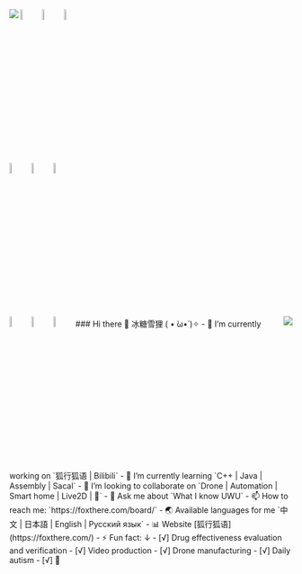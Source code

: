 <!--
**NekoSilverFox/NekoSilverfox** is a ✨ _special_ ✨ repository because its `README.md` (this file) appears on your GitHub profile.

Here are some ideas to get you started:

- 🔭 I’m currently working on ...
- 🌱 I’m currently learning ...
- 👯 I’m looking to collaborate on ...
- 🤔 I’m looking for help with ...
- 💬 Ask me about ...
- 📫 How to reach me: ...
- 😄 Pronouns: ...
- ⚡ Fun fact: ...
-->
<!-- ### Languages and Tools: -->

<img align="left" src="https://github-readme-stats.vercel.app/api?username=NekoSilverfox&show_icons=true"/>
  <!-- Your languages and tools. Be careful with the alignment. 
  You can use this sites to get logos: https://www.vectorlogo.zone or https://simpleicons.org/
  超棒的取色网站：https://htmlcolorcodes.com/zh/
  -->
  <code><img width="7%" fill="F92377" src="https://raw.githubusercontent.com/NekoSilverFox/NekoSilverfox/master/icons/cplusplus.svg"></code>
  <code><img width="7%" fill="643739" src="https://github.com/NekoSilverFox/NekoSilverfox/raw/master/icons/java.svg"></code>
  <code><img width="7%" fill="49EE78" src="https://github.com/NekoSilverFox/NekoSilverfox/raw/master/icons/python.svg"></code>
<br />
  <code><img width="7%" fill="FF5D2D" src="https://github.com/NekoSilverFox/NekoSilverfox/raw/master/icons/linux.svg"></code>
  <code><img width="7%" fill="F99B23" src="https://github.com/NekoSilverFox/NekoSilverfox/raw/master/icons/ubuntu.svg"></code>
  <code><img width="7%" fill="C2F923" src="https://github.com/NekoSilverFox/NekoSilverfox/raw/master/icons/centos.svg"></code>
<br />
  <code><img width="7%" fill="F92323" src="https://github.com/NekoSilverFox/NekoSilverfox/raw/master/icons/github.svg"></code>
  <code><img width="7%" fill="23A1F9" src="https://github.com/NekoSilverFox/NekoSilverfox/raw/master/icons/nextcloud.svg"></code>
  <code><img width="7%" fill="23F9EC" src="https://github.com/NekoSilverFox/NekoSilverfox/raw/master/icons/furrynetwork.svg"></code>
  
  
<img align="right" src="https://github-readme-stats.vercel.app/api/top-langs/?username=NekoSilverfox&layout=compact"/>
  ### Hi there 🐾 冰糖雪狸 ( • ̀ω•́ )✧  
- 🔭 I’m currently working on `狐行狐语 | Bilibili`  
- 🌱 I’m currently learning `C++ | Java | Assembly | Sacal`  
- 👀 I’m looking to collaborate on `Drone | Automation | Smart home | Live2D | 🐾`  
- 💬 Ask me about `What I know UWU`  
- 📫 How to reach me: `https://foxthere.com/board/`  
- 🌏 Available languages for me `中文 | 日本語 | English | Русский язык`  
- 📊 Website [狐行狐语](https://foxthere.com/)  
- ⚡ Fun fact: ↓  
  - [√] Drug effectiveness evaluation and verification  
  - [√] Video production  
  - [√] Drone manufacturing  
  - [√] Daily autism  
  - [√] 🐾  
